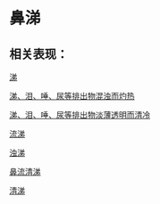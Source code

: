 # 鼻涕## 相关表现：[涕](https://www.gmzyjc.com/search/result?wd=涕)[涕、泪、唾、尿等排出物混浊而灼热	](https://www.gmzyjc.com/search/result?wd=涕、泪、唾、尿等排出物混浊而灼热	)[涕、泪、唾、尿等排出物淡薄透明而清冷	](https://www.gmzyjc.com/search/result?wd=涕、泪、唾、尿等排出物淡薄透明而清冷	)[流涕](https://www.gmzyjc.com/search/result?wd=流涕)[浊涕](https://www.gmzyjc.com/search/result?wd=浊涕)[鼻流清涕](https://www.gmzyjc.com/search/result?wd=鼻流清涕)[清涕](https://www.gmzyjc.com/search/result?wd=清涕)